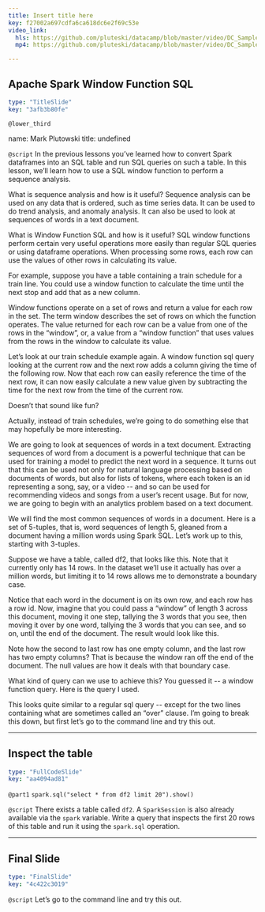 ```yaml
---
title: Insert title here
key: f27002a697cdfa6ca618dc6e2f69c53e
video_link:
  hls: https://github.com/pluteski/datacamp/blob/master/video/DC_Sample.m3u8
  mp4: https://github.com/pluteski/datacamp/blob/master/video/DC_Sample.mp4

---
```

## Apache Spark Window Function SQL

```yaml
type: "TitleSlide"
key: "3afb3b80fe"
```

`@lower_third`

name: Mark Plutowski
title: undefined


`@script`
In the previous lessons you’ve learned how to convert Spark dataframes into an SQL table and run SQL queries on such a table. In this lesson, we’ll learn how to use a SQL window function to perform a sequence analysis.

What is sequence analysis and how is it useful?  Sequence analysis can be used on any data that is ordered, such as time series data. It can be used to do trend analysis, and anomaly analysis.  It can also be used to look at sequences of words in a text document. 

What is Window Function SQL and how is it useful?  SQL window functions perform certain very useful operations more easily than regular SQL queries or using dataframe operations.  When processing some rows, each row can use the values of other rows in calculating its value. 

For example, suppose you have a table containing a train schedule for a train line.   You could use a window function to calculate the time until the next stop and add that as a new column. 

Window functions operate on a set of rows and return a value for each row in the set. The term window describes the set of rows on which the function operates.  The value returned for each row can be a value from one of the rows in the “window”, or, a value from a “window function” that uses values from the rows in the window to calculate its value. 

Let’s look at our train schedule example again.  A window function sql query looking at the current row and the next row adds a column giving the time of the following row.  Now that each row can easily reference the time of the next row, it can now easily calculate a new value given by subtracting the time for the next row from the time of the current row. 

Doesn’t that sound like fun?  

Actually, instead of train schedules, we’re going to do something else that may hopefully be more interesting.

We are going to look at sequences of words in a text document. Extracting sequences of word from a document is a powerful technique that can be used for training a model to predict the next word in a sequence. It turns out that this can be used not only for natural language processing based on documents of words, but also for lists of tokens, where each token is an id representing a song, say, or a video -- and so can be used for recommending videos and songs from a user’s recent usage.  But for now, we are going to begin with an analytics problem based on a text document. 

We will find the most common sequences of words in a document.  Here is a set of 5-tuples, that is, word sequences of length 5, gleaned from a document having a million words using Spark SQL.  Let’s work up to this, starting with 3-tuples.  

Suppose we have a table, called df2, that looks like this. Note that it currently only has 14 rows. In the dataset we’ll use it actually has over a million words, but limiting it to 14 rows allows me to demonstrate a boundary case.  

Notice that each word in the document is on its own row, and each row has a row id. Now, imagine that you could pass a “window” of length 3 across this document, moving it one step, tallying the 3 words that you see, then moving it over by one word, tallying the 3 words that you can see, and so on, until the end of the document.  The result would look like this.  

Note how the second to last row has one empty column, and the last row has two empty columns?  That is because the window ran off the end of the document. The null values are how it deals with that boundary case.

What kind of query can we use to achieve this?  You guessed it -- a window function query. Here is the query I used.

This looks quite similar to a regular sql query -- except for the two lines containing what are sometimes called an “over” clause. I’m going to break this down, but first let’s go to the command line and try this out.


---
## Inspect the table

```yaml
type: "FullCodeSlide"
key: "aa4094ad81"
```

`@part1`
`spark.sql("select * from df2 limit 20").show()`


`@script`
There exists a table called `df2`. A `SparkSession` is also already available via the `spark` variable.  Write a query that inspects the first 20 rows of this table and run it using the `spark.sql` operation.


---
## Final Slide

```yaml
type: "FinalSlide"
key: "4c422c3019"
```

`@script`
Let’s go to the command line and try this out.

